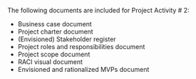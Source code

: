 The following documents are included for Project Activity # 2:

-   Business case document
-   Project charter document
-   (Envisioned) Stakeholder register 
-   Project roles and responsibilities document  
-   Project scope document
-   RACI visual document
-   Envisioned and rationalized MVPs document
